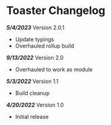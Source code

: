 # Toaster Changelog

***5/4/2023*** Version 2.0.1
   - Update typings
   - Overhauled rollup build

***9/13/2022*** Version 2.0
   - Overhauled to work as module

***5/3/2022*** Version 1.1
   - Build cleanup

***4/20/2022*** Version 1.0
   - Initial release
